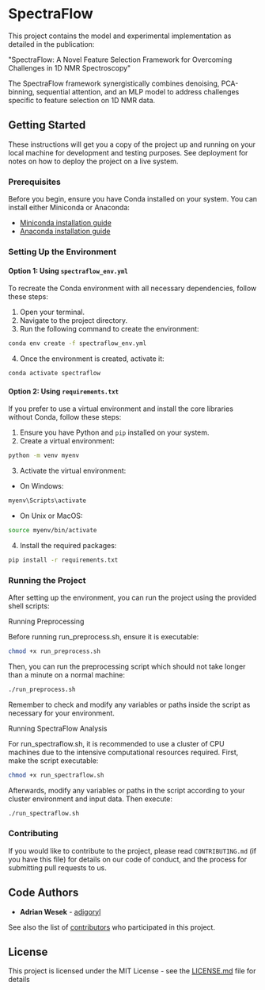 
# SpectraFlow

This project contains the model and experimental implementation as detailed in the publication:

"SpectraFlow: A Novel Feature Selection Framework for Overcoming Challenges in 1D NMR Spectroscopy"

The SpectraFlow framework synergistically combines denoising, PCA-binning, sequential attention, and an MLP model to address challenges specific to feature selection on 1D NMR data.

## Getting Started

These instructions will get you a copy of the project up and running on your local machine for development and testing purposes. See deployment for notes on how to deploy the project on a live system.

### Prerequisites

Before you begin, ensure you have Conda installed on your system. You can install either Miniconda or Anaconda:

- [Miniconda installation guide](https://docs.conda.io/en/latest/miniconda.html)
- [Anaconda installation guide](https://www.anaconda.com/products/individual)

### Setting Up the Environment

#### Option 1: Using `spectraflow_env.yml`

To recreate the Conda environment with all necessary dependencies, follow these steps:

1. Open your terminal.
2. Navigate to the project directory.
3. Run the following command to create the environment:

```bash
conda env create -f spectraflow_env.yml
```

4. Once the environment is created, activate it:

```bash
conda activate spectraflow
```

#### Option 2: Using `requirements.txt`

If you prefer to use a virtual environment and install the core libraries without Conda, follow these steps:

1. Ensure you have Python and `pip` installed on your system.
2. Create a virtual environment:

```bash
python -m venv myenv
```

3. Activate the virtual environment:

- On Windows:
```cmd
myenv\Scripts\activate
```

- On Unix or MacOS:
```bash
source myenv/bin/activate
```

4. Install the required packages:

```bash
pip install -r requirements.txt
```

### Running the Project
After setting up the environment, you can run the project using the provided shell scripts:

Running Preprocessing

Before running run_preprocess.sh, ensure it is executable:

```bash
chmod +x run_preprocess.sh
```

Then, you can run the preprocessing script which should not take longer than a minute on a normal machine:

```bash
./run_preprocess.sh
```
Remember to check and modify any variables or paths inside the script as necessary for your environment.

Running SpectraFlow Analysis

For run_spectraflow.sh, it is recommended to use a cluster of CPU machines due to the intensive computational resources required. First, make the script executable:

```bash
chmod +x run_spectraflow.sh
```

Afterwards, modify any variables or paths in the script according to your cluster environment and input data. Then execute:

```bash
./run_spectraflow.sh
```

### Contributing

If you would like to contribute to the project, please read `CONTRIBUTING.md` (if you have this file) for details on our code of conduct, and the process for submitting pull requests to us.

## Code Authors

- **Adrian Wesek** - [adigoryl](https://github.com/adigoryl)

See also the list of [contributors](https://github.com/yourproject/contributors) who participated in this project.

## License

This project is licensed under the MIT License - see the [LICENSE.md](LICENSE.md) file for details

